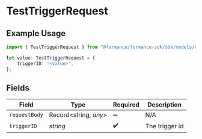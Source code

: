 # TestTriggerRequest

## Example Usage

```typescript
import { TestTriggerRequest } from "@formance/formance-sdk/sdk/models/operations";

let value: TestTriggerRequest = {
    triggerID: "<value>",
};
```

## Fields

| Field                 | Type                  | Required              | Description           |
| --------------------- | --------------------- | --------------------- | --------------------- |
| `requestBody`         | Record<string, *any*> | :heavy_minus_sign:    | N/A                   |
| `triggerID`           | *string*              | :heavy_check_mark:    | The trigger id        |